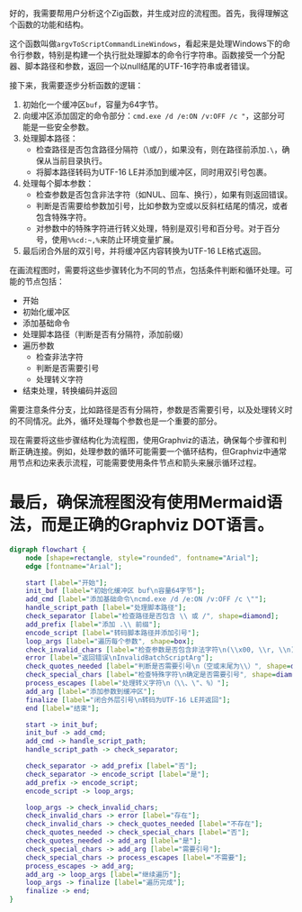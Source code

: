 好的，我需要帮用户分析这个Zig函数，并生成对应的流程图。首先，我得理解这个函数的功能和结构。

这个函数叫做`argvToScriptCommandLineWindows`，看起来是处理Windows下的命令行参数，特别是构建一个执行批处理脚本的命令行字符串。函数接受一个分配器、脚本路径和参数，返回一个以null结尾的UTF-16字符串或者错误。

接下来，我需要逐步分析函数的逻辑：

1. 初始化一个缓冲区`buf`，容量为64字节。
2. 向缓冲区添加固定的命令部分：`cmd.exe /d /e:ON /v:OFF /c "`，这部分可能是一些安全参数。
3. 处理脚本路径：
   - 检查路径是否包含路径分隔符（\或/），如果没有，则在路径前添加`.\`，确保从当前目录执行。
   - 将脚本路径转码为UTF-16 LE并添加到缓冲区，同时用双引号包裹。
4. 处理每个脚本参数：
   - 检查参数是否包含非法字符（如NUL、回车、换行），如果有则返回错误。
   - 判断是否需要给参数加引号，比如参数为空或以反斜杠结尾的情况，或者包含特殊字符。
   - 对参数中的特殊字符进行转义处理，特别是双引号和百分号。对于百分号，使用`%%cd:~,%`来防止环境变量扩展。
5. 最后闭合外层的双引号，并将缓冲区内容转换为UTF-16 LE格式返回。

在画流程图时，需要将这些步骤转化为不同的节点，包括条件判断和循环处理。可能的节点包括：

- 开始
- 初始化缓冲区
- 添加基础命令
- 处理脚本路径（判断是否有分隔符，添加前缀）
- 遍历参数
  - 检查非法字符
  - 判断是否需要引号
  - 处理转义字符
- 结束处理，转换编码并返回

需要注意条件分支，比如路径是否有分隔符，参数是否需要引号，以及处理转义时的不同情况。此外，循环处理每个参数也是一个重要的部分。

现在需要将这些步骤结构化为流程图，使用Graphviz的语法，确保每个步骤和判断正确连接。例如，处理参数的循环可能需要一个循环结构，但Graphviz中通常用节点和边来表示流程，可能需要使用条件节点和箭头来展示循环过程。

最后，确保流程图没有使用Mermaid语法，而是正确的Graphviz DOT语言。
================================================
```dot
digraph flowchart {
    node [shape=rectangle, style="rounded", fontname="Arial"];
    edge [fontname="Arial"];

    start [label="开始"];
    init_buf [label="初始化缓冲区 buf\n容量64字节"];
    add_cmd [label="添加基础命令\ncmd.exe /d /e:ON /v:OFF /c \""];
    handle_script_path [label="处理脚本路径"];
    check_separator [label="检查路径是否包含 \\ 或 /", shape=diamond];
    add_prefix [label="添加 .\\ 前缀"];
    encode_script [label="转码脚本路径并添加引号"];
    loop_args [label="遍历每个参数", shape=box];
    check_invalid_chars [label="检查参数是否包含非法字符\n(\\x00, \\r, \\n)", shape=diamond];
    error [label="返回错误\nInvalidBatchScriptArg"];
    check_quotes_needed [label="判断是否需要引号\n（空或末尾为\\）", shape=diamond];
    check_special_chars [label="检查特殊字符\n确定是否需要引号", shape=diamond];
    process_escapes [label="处理转义字符\n（\\、\"、%）"];
    add_arg [label="添加参数到缓冲区"];
    finalize [label="闭合外层引号\n转码为UTF-16 LE并返回"];
    end [label="结束"];

    start -> init_buf;
    init_buf -> add_cmd;
    add_cmd -> handle_script_path;
    handle_script_path -> check_separator;

    check_separator -> add_prefix [label="否"];
    check_separator -> encode_script [label="是"];
    add_prefix -> encode_script;
    encode_script -> loop_args;

    loop_args -> check_invalid_chars;
    check_invalid_chars -> error [label="存在"];
    check_invalid_chars -> check_quotes_needed [label="不存在"];
    check_quotes_needed -> check_special_chars [label="否"];
    check_quotes_needed -> add_arg [label="是"];
    check_special_chars -> add_arg [label="需要引号"];
    check_special_chars -> process_escapes [label="不需要"];
    process_escapes -> add_arg;
    add_arg -> loop_args [label="继续遍历"];
    loop_args -> finalize [label="遍历完成"];
    finalize -> end;
}
```